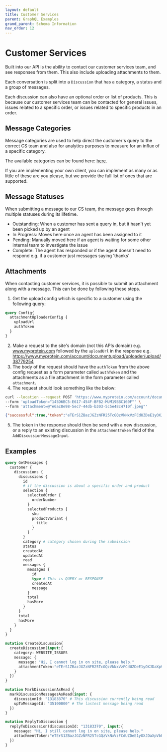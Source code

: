 ```yaml
---
layout: default
title: Customer Services
parent: GraphQL Examples
grand_parent: Schema Information
nav_order: 12
---
```


# Customer Services
Built into our API is the ability to contact our customer services team, and see responses from them. This also include uploading attachments to them.

Each conversation is split into a `Discussion` that has a category, a status and a group of messages.

Each discussion can also have an optional order or list of products. This is because our customer services team can be contacted for general issues, issues related to a specific order, or issues related to specific products in an order.

## Message Categories

Message categories are used to help direct the customer's query to the correct CS team and also for analytics purposes to measure for an influx of a specific category.

The available categories can be found here: [here](https://api.thehut.net/lfint/en/docs#DiscussionCategory).

If you are implementing your own client, you can implement as many or as little of these are you please, but we provide the full list of ones that are supported.

## Message Statuses

When submitting a message to our CS team, the message goes through multiple statuses during its lifetime.

- Outstanding: When a customer has sent a query in, but it hasn't yet been picked up by an agent
- In Progress: Moves here once an agent has been assigned to it
- Pending: Manually moved here if an agent is waiting for some other internal team to investigate the issue
- Complete: The agent has responded or if the agent doesn't need to respond e.g. if a customer just messages saying 'thanks'

## Attachments

When contacting customer services, it is possible to submit an attachment along with a message. This can be done by following these steps.

1. Get the upload config which is specific to a customer using the following query:
```graphql
query Config{
  attachmentUploaderConfig {
    uploadUrl
    authToken
  }
}
```
2. Make a request to the site's domain (not this APIs domain) e.g. www.myprotein.com followed by the `uploadUrl` in the response e.g. https://www.myprotein.com/account/documentupload/uploader/upload/38779254
3. The body of the request should have the `authToken` from the above config request as a form parameter called `authToken` and the attachments as a file attachment in the form parameter called `attachment`.
4. The request should look something like the below:
```bash
curl --location --request POST 'https://www.myprotein.com/account/documentupload/uploader/upload/38779254' \
--form 'uploadToken="145D6BC5-E617-454F-BFB2-MUM19BBC160F"' \
--form 'attachment=@"e6ac8e98-5ec7-44db-b303-5c5e48c4710f.jpeg"'
```
```json
{"successful":true,"token":"eTErS1ZBazJGZzNFR25TcGQzVkNxVzFCdUZDeE1yOXJDaXpVbUNweGhrMkhLVERsQjhUMXRKMjVDRHhiYUJUeVBsNUxCdHNhejB1TTV2SlR2YVNxM0E9PQ","mimeType":"image/jpeg","errorCode":0}
```
5. The token in the response should then be send with a new discussion, or a reply to an existing discussion in the `attachmentToken` field of the `AddDiscussionMessageInput`.

## Examples

```graphql
query GetMessages {
  customer {
    discussions {
      discussions {
        id
        # if the discussion is about a specific order and product
        selection {
          selectedOrder {
            orderNumber
          }
          selectedProducts {
            sku
            productVariant {
              title
            }
          }
        }
        category # category chosen during the submission
        status
        createdAt
        updatedAt
        read
        messages {
          messages {
            id
            type # This is QUERY or RESPONSE
            createdAt
            message
          }
          total
          hasMore
        }
      }
      total
      hasMore
    }
  }
}
```

```graphql
mutation CreateDiscussion{
  createDiscussion(input:{
    category: WEBSITE_ISSUES
    message: {
      message: "Hi, I cannot log in on site, please help."
      attachmentToken:"eTErS1ZBazJGZzNFR25TcGQzVkNxVzFCdUZDeE1yOXJDaXpVbUNweGhrMkhLVERsQjhUMXRKMjVDRHhiYUJUeVBsNUxCdHNhejB1TTV2SlR2YVNxM0E9PQ"
    }
  })
}
```

```graphql
mutation MarkDiscussionAsRead {
  markDiscussionMessagesAsRead(input: {
    discussionId: "13183370" # This discussion currently being read
    upToMessageId: "35100000" # The lastest message being read
  })
}
```

```graphql
mutation ReplyToDiscussion {
  replyToDiscussion(discussionId: "13183370", input:{
    message: "Hi, I still cannot log in on site, please help."
    attachmentToken:"eTErS1ZBazJGZzNFR25TcGQzVkNxVzFCdUZDeE1yOXJDaXpVbUNweGhrMkhLVERsQjhUMXRKMjVDRHhiYUJUeVBsNUxCdHNhejB1TTV2SlR2YVNxM0E9PQ"
  })
}
```